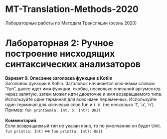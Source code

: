 # MT-Translation-Methods-2020
Лабораторные работы по Методам Трансляции (осень 2020)

# Лабораторная 2: Ручное построение нисходящих синтаксических анализаторов
<b>Вариант 9. Описание заголовка функции в Kotlin</b><br>
Заголовок функции в Kotlin. Заголовок начинается ключевым словом “fun”, далее идет имя функции, скобка, несколько описаний аргументов через запятую, затем может идти двоеточие и имя возвращаемого типа.<br>
Используйте один терминал для всех имен переменных. Используйте один терминал для ключевых слов fun и т. п. (не несколько ‘f’, ‘u’, ‘n’).<br>
Пример: <code>fun printSum(a: Int, b: Int): Unit</code><br>
<br>
<b>Комментарий</b><br>
Если возвращаемый тип не указан явно, то по умолчанию он будет Unit.<br>
<code>fun print(a: Int)</code> <=> <code>fun print(a: Int): Unit</code>
